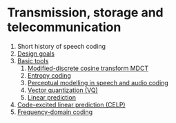# Transmission, storage and telecommunication

1.  Short history of speech coding
2.  [Design goals](Design_goals)
3.  [Basic tools](Basic_tools)
    1.  [Modified-discrete cosine transform
        MDCT](Modified_discrete_cosine_transform_MDCT_)
    2.  [Entropy coding](Entropy_coding)
    3.  [Perceptual modelling in speech and audio
        coding](Perceptual_modelling_in_speech_and_audio_coding)
    4.  [Vector quantization (VQ)](../ITSPhtml/Vector_quantization_VQ_)
    5.  [Linear
        prediction](https://wiki.aalto.fi/display/ITSP/Linear+prediction)
4.  [Code-excited linear prediction
    (CELP)](../ITSPhtml/Code-excited_linear_prediction_CELP_)
5.  [Frequency-domain coding](Frequency-domain_coding)
